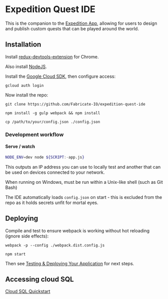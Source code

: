 # Expedition Quest IDE

This is the companion to the [Expedition App](https://github.com/Fabricate-IO/expedition-app),
allowing for users to design and publish custom quests that can be played around the world.

## Installation

Install [redux-devtools-extension](https://github.com/zalmoxisus/redux-devtools-extension) for Chrome.

Also install [NodeJS](nodejs.org).

Install the [Google Cloud SDK](https://cloud.google.com/sdk/docs/), then configure access:

```shell
gcloud auth login
````

Now install the repo:

```shell
git clone https://github.com/Fabricate-IO/expedition-quest-ide

npm install -g gulp webpack && npm install

cp /path/to/your/config.json ./config.json
```

### Development workflow

#### Serve / watch

```sh
NODE_ENV=dev node ${SCRIPT:-app.js}
```

This outputs an IP address you can use to locally test and another that can be used on devices connected to your network.

When running on Windows, must be run within a Unix-like shell (such as Git Bash)

The IDE automatically loads `config.json` on start - this is excluded from the repo as it holds secrets unfit for mortal eyes.


## Deploying

Compile and test to ensure webpack is working without hot reloading (ignore side effects):

```shell
webpack -p --config ./webpack.dist.config.js

npm start
```

Then see [Testing & Deploying Your Application](https://cloud.google.com/appengine/docs/flexible/nodejs/testing-and-deploying-your-app) for next steps.

## Accessing cloud SQL

[Cloud SQL Quickstart](https://cloud.google.com/sql/docs/quickstart)
